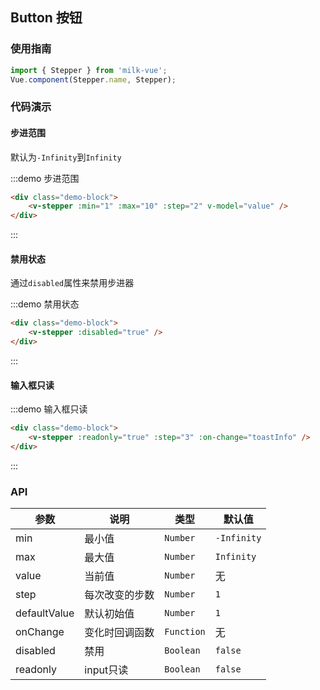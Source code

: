 <style>
.demo-block {
  padding: 0 15px;
}
</style>

<script>
import { Toast } from 'packages';
export default {
  data(){
    return {
      value: 5
    }
  },
  methods:{
    toastInfo:function(value){
      Toast.info(`currentValue is ${value}`);
    }
  }
}
</script>

## Button 按钮

### 使用指南
``` javascript
import { Stepper } from 'milk-vue';
Vue.component(Stepper.name, Stepper);
```

### 代码演示

#### 步进范围

默认为`-Infinity`到`Infinity`

:::demo 步进范围
```html
<div class="demo-block">
    <v-stepper :min="1" :max="10" :step="2" v-model="value" />
</div>
```
:::

#### 禁用状态

通过`disabled`属性来禁用步进器

:::demo 禁用状态
```html
<div class="demo-block">
    <v-stepper :disabled="true" />
</div>
```
:::

#### 输入框只读

:::demo 输入框只读
```html
<div class="demo-block">
    <v-stepper :readonly="true" :step="3" :on-change="toastInfo" />
</div>
```
:::

### API

| 参数       | 说明      | 类型       | 默认值       | 
|-----------|-----------|-----------|-------------|
| min | 最小值 | `Number`  |  `-Infinity` |
| max | 最大值 | `Number`  |  `Infinity` | 
| value | 当前值 | `Number`  |  无 |
| step | 每次改变的步数 | `Number`  |  `1`  | 
| defaultValue | 默认初始值 | `Number`  |  `1`  | 
| onChange | 变化时回调函数 | `Function`  |  无  |
| disabled | 禁用 | `Boolean`  |  `false`  | 
| readonly | input只读 | `Boolean`  |  `false`  | 
